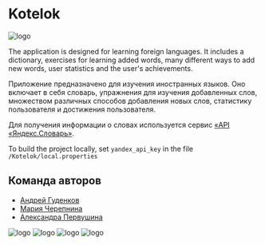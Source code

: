 
# Kotelok

![logo](./readme_images/logo.jpg)

The application is designed for learning foreign languages. It includes a dictionary,
exercises for learning added words, many different ways to add new words,
user statistics and the user's achievements.

Приложение предназначено для изучения иностранных языков. Оно включает в себя словарь, 
упражнения для изучения добавленных слов, множеством различных способов добавления новых слов, 
статистику пользователя и достижения пользователя.

Для получения информации о словах используется сервис [«API «Яндекс.Словарь»](http://api.yandex.ru/dictionary).

To build the project locally, set `yandex_api_key` in the file `/Kotelok/local.properties` 
## Команда авторов

- [Андрей Гуденков](https://github.com/andreyhoco)
- [Мария Черепнина](https://github.com/MariaMsu)
- [Александра Первушина](https://github.com/queenofpigeons)

![logo](./readme_images/Screenshot_1.png)
![logo](./readme_images/Screenshot_2.png)
![logo](./readme_images/Screenshot_3.png)
![logo](./readme_images/Screenshot_4.png)
